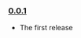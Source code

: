### [0.0.1](https://github.com/statgen/gwas-credible-sets/releases/tag/v0.0.1)

- The first release

